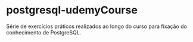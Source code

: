 # postgresql-udemyCourse

Série de exercícios práticos realizados ao longo do curso para fixação do conhecimento de PostgreSQL.

